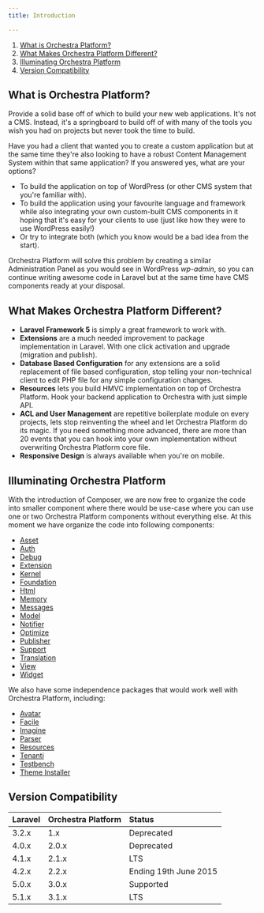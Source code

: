 ```yaml
---
title: Introduction

---
```


1. [What is Orchestra Platform?](#what)
2. [What Makes Orchestra Platform Different?](#what-different)
3. [Illuminating Orchestra Platform](#illuminate)
4. [Version Compatibility](#version-compatibility)

<a name="what"></a>
## What is Orchestra Platform?

Provide a solid base off of which to build your new web applications. It's not a CMS. Instead, it's a springboard to build off of with many of the tools you wish you had on projects but never took the time to build.

Have you had a client that wanted you to create a custom application but at the same time they're also looking to have a robust Content Management System within that same application? If you answered yes, what are your options?

* To build the application on top of WordPress (or other CMS system that you're familiar with).
* To build the application using your favourite language and framework while also integrating your own custom-built CMS components in it hoping that it's easy for your clients to use (just like how they were to use WordPress easily!)
* Or try to integrate both (which you know would be a bad idea from the start).

Orchestra Platform will solve this problem by creating a similar Administration Panel as you would see in WordPress *wp-admin*, so you can continue writing awesome code in Laravel but at the same time have CMS components ready at your disposal.

<a name="what-different"></a>
## What Makes Orchestra Platform Different?

* **Laravel Framework 5** is simply a great framework to work with.
* **Extensions** are a much needed improvement to package implementation in Laravel. With one click activation and upgrade (migration and publish).
* **Database Based Configuration** for any extensions are a solid replacement of file based configuration, stop telling your non-technical client to edit PHP file for any simple configuration changes.
* **Resources** lets you build HMVC implementation on top of Orchestra Platform. Hook your backend application to Orchestra with just simple API.
* **ACL and User Management** are repetitive boilerplate module on every projects, lets stop reinventing the wheel and let Orchestra Platform do its magic. If you need something more advanced, there are more than 20 events that you can hook into your own implementation without overwriting Orchestra Platform core file.
* **Responsive Design** is always available when you're on mobile.

<a name="illuminate"></a>
## Illuminating Orchestra Platform

With the introduction of Composer, we are now free to organize the code into smaller component where there would be use-case where you can use one or two Orchestra Platform components without everything else. At this moment we have organize the code into following components:

* [Asset]({doc-url}/components/asset)
* [Auth]({doc-url}/components/auth)
* [Debug]({doc-url}/components/debug)
* [Extension]({doc-url}/components/extension)
* [Kernel]({doc-url}/components/kernel)
* [Foundation]({doc-url}/components/foundation)
* [Html]({doc-url}/components/html)
* [Memory]({doc-url}/components/memory)
* [Messages]({doc-url}/components/messages)
* [Model]({doc-url}/components/model)
* [Notifier]({doc-url}/components/notifier)
* [Optimize]({doc-url}/components/optimize)
* [Publisher]({doc-url}/components/publisher)
* [Support]({doc-url}/components/support)
* [Translation]({doc-url}/components/translation)
* [View]({doc-url}/components/view)
* [Widget]({doc-url}/components/widget)

We also have some independence packages that would work well with Orchestra Platform, including:

* [Avatar]({doc-url}/components/avatar)
* [Facile]({doc-url}/components/facile)
* [Imagine]({doc-url}/components/imagine)
* [Parser]({doc-url}/components/parser)
* [Resources]({doc-url}/components/resources)
* [Tenanti]({doc-url}/components/tenanti)
* [Testbench]({doc-url}/components/testbench)
* [Theme Installer]({doc-url}/components/theme-installer)

<a name="version-compatibility"></a>
## Version Compatibility

Laravel    | Orchestra Platform  | Status
:----------|:--------------------|:----------------
 3.2.x     | 1.x                 | Deprecated
 4.0.x     | 2.0.x               | Deprecated
 4.1.x     | 2.1.x               | LTS
 4.2.x     | 2.2.x               | Ending 19th June 2015
 5.0.x     | 3.0.x               | Supported
 5.1.x     | 3.1.x               | LTS

